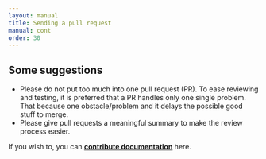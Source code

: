 ```yaml
---
layout: manual
title: Sending a pull request
manual: cont
order: 30
---
```


## Some suggestions

- Please do not put too much into one pull request (PR). To ease reviewing and testing, it is preferred that a PR handles only one single problem. That because one obstacle/problem and it delays the possible good stuff to merge.
- Please give pull requests a meaningful summary to make the review process easier.

If you wish to, you can **[contribute documentation](/manual/writing_documentation)** here.
